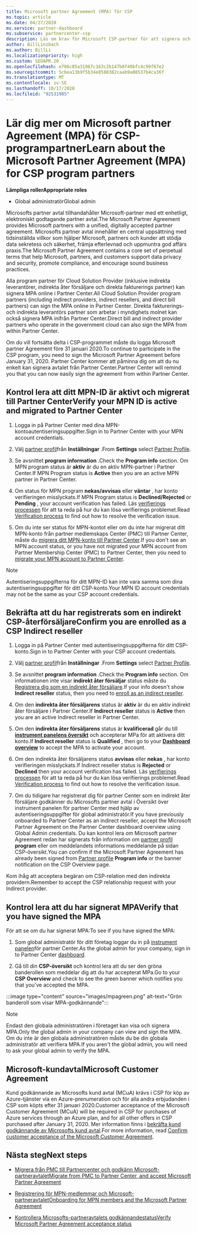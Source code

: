 ```yaml
---
title: Microsoft partner Agreement (MPA) för CSP
ms.topic: article
ms.date: 04/27/2020
ms.service: partner-dashboard
ms.subservice: partnercenter-csp
description: Läs om krav för Microsoft CSP-partner för att signera och verifiera detta enhetliga, digitalt accepterade Microsoft partner Agreement (MPA).
author: BillLinzbach
ms.author: BillLi
ms.localizationpriority: high
ms.custom: SEOAPR.20
ms.openlocfilehash: e706c85a31967c163c2b147b0f40bfc4c99f67e2
ms.sourcegitcommit: 5cbea13b9f5b34e8588382caab9a08537b4ca36f
ms.translationtype: MT
ms.contentlocale: sv-SE
ms.lasthandoff: 10/17/2020
ms.locfileid: "92531985"
---
```

# <a name="learn-about-the-microsoft-partner-agreement-mpa-for-csp-program-partners"></a><span data-ttu-id="17c5a-103">Lär dig mer om Microsoft partner Agreement (MPA) för CSP-programpartner</span><span class="sxs-lookup"><span data-stu-id="17c5a-103">Learn about the Microsoft Partner Agreement (MPA) for CSP program partners</span></span>

<span data-ttu-id="17c5a-104">**Lämpliga roller**</span><span class="sxs-lookup"><span data-stu-id="17c5a-104">**Appropriate roles**</span></span>

- <span data-ttu-id="17c5a-105">Global administratör</span><span class="sxs-lookup"><span data-stu-id="17c5a-105">Global admin</span></span>

<span data-ttu-id="17c5a-106">Microsofts partner avtal tillhandahåller Microsoft-partner med ett enhetligt, elektroniskt godtagande partner avtal.</span><span class="sxs-lookup"><span data-stu-id="17c5a-106">The Microsoft Partner Agreement provides Microsoft partners with a unified, digitally accepted partner agreement.</span></span> <span data-ttu-id="17c5a-107">Microsofts partner avtal innehåller en central uppsättning med tidsinställda villkor som hjälper Microsoft, partners och kunder att stödja data sekretess och säkerhet, främja efterlevnad och uppmuntra god affärs praxis.</span><span class="sxs-lookup"><span data-stu-id="17c5a-107">The Microsoft Partner Agreement contains a core set of perpetual terms that help Microsoft, partners, and customers support data privacy and security, promote compliance, and encourage sound business practices.</span></span>

<span data-ttu-id="17c5a-108">Alla program partner för Cloud Solution Provider (inklusive indirekta leverantörer, indirekta åter försäljare och direkta fakturerings partner) kan signera MPA online i Partner Center.</span><span class="sxs-lookup"><span data-stu-id="17c5a-108">All Cloud Solution Provider program partners (including indirect providers, indirect resellers, and direct bill partners) can sign the MPA online in Partner Center.</span></span> <span data-ttu-id="17c5a-109">Direkta fakturerings-och indirekta leverantörs partner som arbetar i myndighets molnet kan också signera MPA inifrån Partner Center.</span><span class="sxs-lookup"><span data-stu-id="17c5a-109">Direct bill and indirect provider partners who operate in the government cloud can also sign the MPA from within Partner Center.</span></span>

<span data-ttu-id="17c5a-110">Om du vill fortsätta delta i CSP-programmet måste du logga Microsoft partner Agreement före 31 januari 2020.</span><span class="sxs-lookup"><span data-stu-id="17c5a-110">To continue to participate in the CSP program, you need to sign the Microsoft Partner Agreement before January 31, 2020.</span></span> <span data-ttu-id="17c5a-111">Partner Center kommer att påminna dig om att du nu enkelt kan signera avtalet från Partner Center.</span><span class="sxs-lookup"><span data-stu-id="17c5a-111">Partner Center will remind you that you can now easily sign the agreement from within Partner Center.</span></span>

## <a name="verify-your-mpn-id-is-active-and-migrated-to-partner-center"></a><span data-ttu-id="17c5a-112">Kontrol lera att ditt MPN-ID är aktivt och migrerat till Partner Center</span><span class="sxs-lookup"><span data-stu-id="17c5a-112">Verify your MPN ID is active and migrated to Partner Center</span></span>

1. <span data-ttu-id="17c5a-113">Logga in på Partner Center med dina MPN-kontoautentiseringsuppgifter.</span><span class="sxs-lookup"><span data-stu-id="17c5a-113">Sign in to Partner Center with your MPN account credentials.</span></span>
 
1. <span data-ttu-id="17c5a-114">Välj [partner profil](https://partner.microsoft.com/pcv/accountsettings/connectedpartnerprofile)från **Inställningar** .</span><span class="sxs-lookup"><span data-stu-id="17c5a-114">From **Settings** select [Partner Profile](https://partner.microsoft.com/pcv/accountsettings/connectedpartnerprofile).</span></span>

1. <span data-ttu-id="17c5a-115">Se avsnittet **program information** .</span><span class="sxs-lookup"><span data-stu-id="17c5a-115">Check the **Program info** section.</span></span> <span data-ttu-id="17c5a-116">Om MPN program status är **aktiv** är du en aktiv MPN-partner i Partner Center.</span><span class="sxs-lookup"><span data-stu-id="17c5a-116">If MPN Program status is **Active** then you are an active MPN partner in Partner Center.</span></span>
 
1. <span data-ttu-id="17c5a-117">Om status för MPN program **nekas/avvisas** eller **väntar** , har konto verifieringen misslyckats.</span><span class="sxs-lookup"><span data-stu-id="17c5a-117">If MPN Program status is **Declined/Rejected** or **Pending** , your account verification has failed.</span></span> <span data-ttu-id="17c5a-118">Läs [verifierings processen](verification-responses.md) för att ta reda på hur du kan lösa verifierings problemet.</span><span class="sxs-lookup"><span data-stu-id="17c5a-118">Read [Verification process](verification-responses.md) to find out how to resolve the verification issue.</span></span>

1. <span data-ttu-id="17c5a-119">Om du inte ser status för MPN-kontot eller om du inte har migrerat ditt MPN-konto från partner medlemskaps Center (PMC) till Partner Center, måste du [migrera ditt MPN-konto till Partner Center](move-pmc-pc-map.md).</span><span class="sxs-lookup"><span data-stu-id="17c5a-119">If you don't see an MPN account status, or you have not migrated your MPN account from Partner Membership Center (PMC) to Partner Center, then you need to [migrate your MPN account to Partner Center](move-pmc-pc-map.md).</span></span>

>[!NOTE]
><span data-ttu-id="17c5a-120">Autentiseringsuppgifterna för ditt MPN-ID kan inte vara samma som dina autentiseringsuppgifter för ditt CSP-konto.</span><span class="sxs-lookup"><span data-stu-id="17c5a-120">Your MPN ID account credentials may not be the same as your CSP account credentials.</span></span>

## <a name="confirm-you-are-enrolled-as-a-csp-indirect-reseller"></a><span data-ttu-id="17c5a-121">Bekräfta att du har registrerats som en indirekt CSP-återförsäljare</span><span class="sxs-lookup"><span data-stu-id="17c5a-121">Confirm you are enrolled as a CSP Indirect reseller</span></span>

1. <span data-ttu-id="17c5a-122">Logga in på Partner Center med autentiseringsuppgifterna för ditt CSP-konto.</span><span class="sxs-lookup"><span data-stu-id="17c5a-122">Sign in to Partner Center with your CSP account credentials.</span></span>

1. <span data-ttu-id="17c5a-123">Välj [partner profil](https://partner.microsoft.com/pcv/accountsettings/partnerprofile)från **Inställningar** .</span><span class="sxs-lookup"><span data-stu-id="17c5a-123">From **Settings** select [Partner Profile](https://partner.microsoft.com/pcv/accountsettings/partnerprofile).</span></span>

1. <span data-ttu-id="17c5a-124">Se avsnittet **program information** .</span><span class="sxs-lookup"><span data-stu-id="17c5a-124">Check the **Program info** section.</span></span> <span data-ttu-id="17c5a-125">Om informationen inte visar **indirekt åter försäljar** status måste du [Registrera dig som en indirekt åter försäljare](https://partner.microsoft.com/cloud-solution-provider/whats-required).</span><span class="sxs-lookup"><span data-stu-id="17c5a-125">If your info doesn't show **Indirect reseller** status, then you need to [enroll as an indirect reseller](https://partner.microsoft.com/cloud-solution-provider/whats-required).</span></span>

1. <span data-ttu-id="17c5a-126">Om den  **indirekta åter försäljarens** status är **aktiv** är du en aktiv indirekt åter försäljare i Partner Center.</span><span class="sxs-lookup"><span data-stu-id="17c5a-126">If  **Indirect reseller** status is **Active** then you are an active Indirect reseller in Partner Center.</span></span>
 
4. <span data-ttu-id="17c5a-127">Om den  **indirekta åter försäljarens** status är **kvalificerad** går du till [**instrument panelens översikt**](https://partner.microsoft.com/pcv/dashboard/overview) och accepterar MPa för att aktivera ditt konto.</span><span class="sxs-lookup"><span data-stu-id="17c5a-127">If  **Indirect reseller** status is **Qualified** , then go to your [**Dashboard overview**](https://partner.microsoft.com/pcv/dashboard/overview) to accept the MPA to activate your account.</span></span>
 
1. <span data-ttu-id="17c5a-128">Om den indirekta åter försäljarens status **avvisas** eller **nekas** , har konto verifieringen misslyckats.</span><span class="sxs-lookup"><span data-stu-id="17c5a-128">If Indirect reseller status is **Rejected** or **Declined** then your account verification has failed.</span></span> <span data-ttu-id="17c5a-129">Läs [verifierings processen](verification-responses.md) för att ta reda på hur du kan lösa verifierings problemet.</span><span class="sxs-lookup"><span data-stu-id="17c5a-129">Read [Verification process](verification-responses.md) to find out how to resolve the verification issue.</span></span>

1. <span data-ttu-id="17c5a-130">Om du tidigare har registrerat dig för partner Center som en indirekt åter försäljare godkänner du Microsofts partner avtal i Översikt över instrument panelen för partner Center med hjälp av autentiseringsuppgifter för global administratör.</span><span class="sxs-lookup"><span data-stu-id="17c5a-130">If you have previously onboarded to Partner Center as an indirect reseller, accept the Microsoft Partner Agreement on the Partner Center dashboard overview using Global Admin credentials.</span></span> <span data-ttu-id="17c5a-131">Du kan kontrol lera om Microsoft partner Agreement redan har signerats från information om [partner profil](https://partner.microsoft.com/pcv/accountsettings/partnerprofile) **program** eller om meddelandets informations meddelande på sidan CSP-översikt.</span><span class="sxs-lookup"><span data-stu-id="17c5a-131">You can confirm if the Microsoft Partner Agreement has already been signed from [Partner profile](https://partner.microsoft.com/pcv/accountsettings/partnerprofile) **Program info** or the banner notification on the CSP Overview page.</span></span>

<span data-ttu-id="17c5a-132">Kom ihåg att acceptera begäran om CSP-relation med den indirekta providern.</span><span class="sxs-lookup"><span data-stu-id="17c5a-132">Remember to accept the CSP relationship request with your Indirect provider.</span></span>

## <a name="verify-that-you-have-signed-the-mpa"></a><span data-ttu-id="17c5a-133">Kontrol lera att du har signerat MPA</span><span class="sxs-lookup"><span data-stu-id="17c5a-133">Verify that you have signed the MPA</span></span>

<span data-ttu-id="17c5a-134">För att se om du har signerat MPA:</span><span class="sxs-lookup"><span data-stu-id="17c5a-134">To see if you have signed the MPA:</span></span>

1. <span data-ttu-id="17c5a-135">Som global administratör för ditt företag loggar du in på [instrument panelen](https://partner.microsoft.com/dashboard/home)för partner Center.</span><span class="sxs-lookup"><span data-stu-id="17c5a-135">As the global admin for your company, sign in to Partner Center [dashboard](https://partner.microsoft.com/dashboard/home).</span></span>

2. <span data-ttu-id="17c5a-136">Gå till din **CSP-översikt** och kontrol lera att du ser den gröna banderollen som meddelar dig att du har accepterat MPa.</span><span class="sxs-lookup"><span data-stu-id="17c5a-136">Go to your **CSP Overview** and check to see the green banner which notifies you that you've accepted the MPA.</span></span>
 
:::image type="content" source="images/mpagreen.png" alt-text="Grön banderoll som visar MPA-godkännande":::

>[!NOTE]
><span data-ttu-id="17c5a-138">Endast den globala administratören i företaget kan visa och signera MPA.</span><span class="sxs-lookup"><span data-stu-id="17c5a-138">Only the global admin in your company can view and sign the MPA.</span></span> <span data-ttu-id="17c5a-139">Om du inte är den globala administratören måste du be din globala administratör att verifiera MPA.</span><span class="sxs-lookup"><span data-stu-id="17c5a-139">If you aren't the global admin, you will need to ask your global admin to verify the MPA.</span></span>

## <a name="microsoft-customer-agreement"></a><span data-ttu-id="17c5a-140">Microsoft-kundavtal</span><span class="sxs-lookup"><span data-stu-id="17c5a-140">Microsoft Customer Agreement</span></span>

<span data-ttu-id="17c5a-141">Kund godkännande av Microsofts kund avtal (MCuA) krävs i CSP för köp av Azure-tjänster via en Azure-prenumeration och för alla andra erbjudanden i CSP som köpts efter 31 januari 2020.</span><span class="sxs-lookup"><span data-stu-id="17c5a-141">Customer acceptance of the Microsoft Customer Agreement (MCuA) will be required in CSP for purchases of Azure services through an Azure plan, and for all other offers in CSP purchased after January 31, 2020.</span></span> <span data-ttu-id="17c5a-142">Mer information finns i [bekräfta kund godkännande av Microsofts kund avtal](confirm-customer-agreement.md).</span><span class="sxs-lookup"><span data-stu-id="17c5a-142">For more information, read [Confirm customer acceptance of the Microsoft Customer Agreement](confirm-customer-agreement.md).</span></span>

## <a name="next-steps"></a><span data-ttu-id="17c5a-143">Nästa steg</span><span class="sxs-lookup"><span data-stu-id="17c5a-143">Next steps</span></span>

- [<span data-ttu-id="17c5a-144">Migrera från PMC till Partnercenter och godkänn Microsoft-partneravtalet</span><span class="sxs-lookup"><span data-stu-id="17c5a-144">Migrate from PMC to Partner Center, and accept Microsoft Partner Agreement</span></span>](https://assetsprod.microsoft.com/mpn/migrate-pmc-pc-mpa-guide.pptx)

- [<span data-ttu-id="17c5a-145">Registrering för MPN-medlemmar och Microsoft-partneravtalet</span><span class="sxs-lookup"><span data-stu-id="17c5a-145">Onboarding for MPN members and the Microsoft Partner Agreement</span></span>](https://assetsprod.microsoft.com/mpn/onboard-pc-csp-mpn-mpa-guide.pptx)

- [<span data-ttu-id="17c5a-146">Kontrollera Microsofts-partneravtalets godkännandestatus</span><span class="sxs-lookup"><span data-stu-id="17c5a-146">Verify Microsoft Partner Agreement acceptance status</span></span>](https://assetsprod.microsoft.com/mpn/verify-mpa-acceptance-status.pptx)
